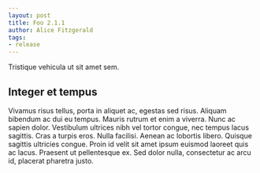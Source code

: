 ```yaml
---
layout: post
title: Foo 2.1.1
author: Alice Fitzgerald
tags:
- release
---
```


Tristique vehicula ut sit amet sem.

## Integer et tempus

Vivamus risus tellus, porta in aliquet ac, egestas sed risus. Aliquam bibendum ac dui eu tempus. Mauris rutrum et enim a viverra. Nunc ac sapien dolor. Vestibulum ultrices nibh vel tortor congue, nec tempus lacus sagittis. Cras a turpis eros. Nulla facilisi. Aenean ac lobortis libero. Quisque sagittis ultricies congue. Proin id velit sit amet ipsum euismod laoreet quis ac lacus. Praesent ut pellentesque ex. Sed dolor nulla, consectetur ac arcu id, placerat pharetra justo.
